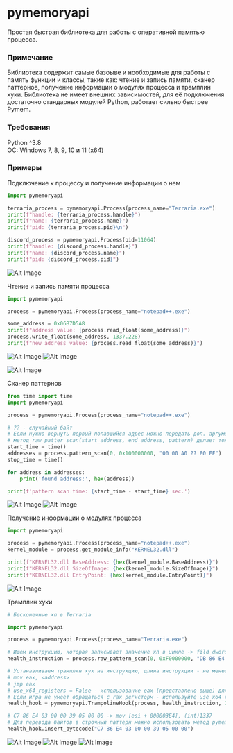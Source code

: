 # pymemoryapi
Простая быстрая библиотека для работы с оперативной памятью процесса.

### Примечание
Библиотека содержит самые базоыве и нообходимые для работы с память функции и классы, такие как: чтение и запись памяти, сканер паттернов, получение информации о модулях процесса и трамплин хуки. Библиотека не имеет внешних зависимостей, для её подключения достаточно стандарных модулей Python, работает сильно быстрее Pymem.

### Требования
Python ^3.8 <br />
ОС: Windows 7, 8, 9, 10 и 11 (x64)

### Примеры
Подключение к процессу и получение информации о нем
```python
import pymemoryapi

terraria_process = pymemoryapi.Process(process_name="Terraria.exe")
print(f"handle: {terraria_process.handle}")
print(f"name: {terraria_process.name}")
print(f"pid: {terraria_process.pid}\n")

discord_process = pymemoryapi.Process(pid=11064)
print(f"handle: {discord_process.handle}")
print(f"name: {discord_process.name}")
print(f"pid: {discord_process.pid}")

```
![Alt Image](https://media.discordapp.net/attachments/770327730570133524/999818711030562976/unknown.png)

Чтение и запись памяти процесса
```python
import pymemoryapi

process = pymemoryapi.Process(process_name="notepad++.exe")

some_address = 0x06B7D5A8
print(f"address value: {process.read_float(some_address)}")
process.write_float(some_address, 1337.228)
print(f"new address value: {process.read_float(some_address)}")

```
![Alt Image](https://cdn.discordapp.com/attachments/770327730570133524/999824405347713034/unknown.png)
![Alt Image](https://media.discordapp.net/attachments/770327730570133524/999824443176124456/unknown.png)

![Alt Image](https://media.discordapp.net/attachments/770327730570133524/999825134632304680/unknown.png)

Сканер паттернов
```python
from time import time
import pymemoryapi

process = pymemoryapi.Process(process_name="notepad++.exe")

# ?? - случайный байт
# Если нужно вернуть первый попавшийся адрес можно передать доп. аргумент - return_first_found = True
# метод raw_patter_scan(start_address, end_address, pattern) делает тоже самое, только работает с rb'байты', а не с b'байты'
start_time = time()
addresses = process.pattern_scan(0, 0x100000000, "00 00 A0 ?? 80 EF")
stop_time = time()

for address in addresses:
    print('found address:', hex(address))

print(f'pattern scan time: {start_time - start_time} sec.')

```
![Alt Image](https://cdn.discordapp.com/attachments/770327730570133524/999831073750003753/unknown.png)
![Alt Image](https://cdn.discordapp.com/attachments/770327730570133524/999831231808143450/unknown.png)

Получение информации о модулях процесса
```python
import pymemoryapi

process = pymemoryapi.Process(process_name="notepad++.exe")
kernel_module = process.get_module_info("KERNEL32.dll")

print(f"KERNEL32.dll BaseAddress: {hex(kernel_module.BaseAddress)}")
print(f"KERNEL32.dll SizeOfImage: {hex(kernel_module.SizeOfImage)}")
print(f"KERNEL32.dll EntryPoint: {hex(kernel_module.EntryPoint)}")

```
![Alt Image](https://cdn.discordapp.com/attachments/770327730570133524/999823378401738772/unknown.png)

Трамплин хуки
```python
# Бесконечные хп в Terraria

import pymemoryapi

process = pymemoryapi.Process(process_name="Terraria.exe")

# Ищем инструкцию, которая записывает значение хп в цикле -> fild dword ptr [esi + 000003E4]
health_instruction = process.raw_pattern_scan(0, 0xF0000000, "DB 86 E4 03 00 00 D9 5D F8 D9 45 F8", return_first_found=True)

# Устанавливаем трамплин хук на инструкцию, длина инструкции - не менее 7 байтов с use_x64_registers=False, не менее 12 с use_x64_registers=True
# mov eax, <address>
# jmp eax
# use_x64_registers = False - использование eax (представлено выше) для хранения адреса аллока, use_x64_registers = True - использование rax
# Если игра не умеет обращаться с rax регисторм - используйте use_x64_registers = False
health_hook = pymemoryapi.TrampolineHook(process, health_instruction, 18, 4096, use_x64_registers=False)

# C7 86 E4 03 00 00 39 05 00 00 -> mov [esi + 000003E4], (int)1337
# Для перевода байтов в строчный паттерн можно использовать метод pymemoryapi.heximate_bytes(bytes)
health_hook.insert_bytecode("C7 86 E4 03 00 00 39 05 00 00")

```
![Alt Image](https://media.discordapp.net/attachments/770327730570133524/1000012062447120414/before_hook.png)
![Alt Image](https://media.discordapp.net/attachments/770327730570133524/1000011528830992465/after_hook.png?width=1440&height=339)
![Alt Image](https://media.discordapp.net/attachments/770327730570133524/1000012151727067156/hook.png)
